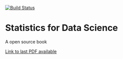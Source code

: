 [![Build Status](https://travis-ci.com/RicardoHS/statistics-for-data-science-book.svg?branch=master)](https://travis-ci.com/RicardoHS/statistics-for-data-science-book)

# Statistics for Data Science
A open source book

[Link to last PDF available](https://github.com/RicardoHS/statistics-for-data-science-book/releases/latest)
